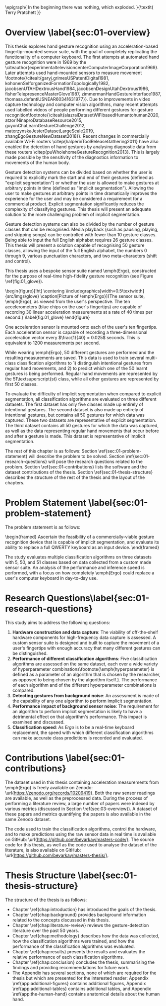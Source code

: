 <!---
Note: What you bring to the table is _fidelity_. There has been oodles of work
trying to classify big obvious gestures, but nothing that comes close to
replacing the keyboard. Nobody wants to wave their hands around just to type
the letter "a", but Ergo lets you do a simple motion and it is done.

Contributions:

- Gestures are far more subtle than found before
- Gestures can be completed far faster than before
- Application is explicitly for full computer interaction
- Many more gestures than before
- Glove is very unintrusive due to the fingernail design
- Segmentation is done automatically, which is often not considered
--->


\epigraph{
    In the beginning there was nothing, which exploded.
}{\textit{ Terry Pratchett }}

# Overview \label{sec:01-overview}

This thesis explores hand gesture recognition using an acceleration-based
fingertip-mounted sensor suite, with the goal of completely replicating the
functionality of a computer keyboard. The first attempts at automated hand
gesture recognition were in 1969 by the
\citeauthor{experimentaltelevisioncenterComputerImageCorporation1969}. Later
attempts used hand-mounted sensors to measure movement
\footnote{\citealt{garyj.grimesUSPatentDigital1981,
kohonenSelforganizedFormationTopologically1982, jacobsenUTAHDextrousHand1984,
jacobsenDesignUtahDextrous1986, fisherTelepresenceMasterGlove1987,
zimmermanHandGestureInterface1987, thomasa.defantiUSNEAR60341631977}}. Due to
improvements in video capture technology and computer vision algorithms, many
recent attempts used labelled videos of people performing different gestures
for gesture
recognition\footnote{\citealt{alazraiDatasetWiFibasedHumantohuman2020,
atzoriNinaproDatabaseResource2015, guyonChaLearnGestureChallenge2012,
materzynskaJesterDatasetLargeScale2019, zhangEgoGestureNewDataset2018}}. Recent
changes in commercially available Wi-Fi routers
\citep{halperinToolReleaseGathering2011} have also enabled the detection of
hand gestures by analysing diagnostic data from these routers
\citep{puWholehomeGestureRecognition2013}. This is largely made possible by the
sensitivity of the diagnostics information to movements of the human body.

Gesture detection systems can be divided based on whether the user is required
to explicitly mark the start and end of their gestures (defined as "explicit
segmentation") or whether the user is allowed to make gestures at arbitrary
points in time (defined as "implicit segmentation"). Allowing the user to make
gestures at arbitrary points in time dramatically improves the experience for
the user and may be considered a requirement for a commercial product. Explicit
segmentation significantly reduces the complexity of classifying gestures. This
thesis will present an adequate solution to the more challenging problem of
implicit segmentation.

Gesture detection systems can also be divided by the number of gesture classes
that can be recognised. Media playback (such as pausing, playing, and skipping
songs) can be controlled with fewer than 10 gesture classes. Being able to
input the full English alphabet requires 26 gesture classes. This thesis will
present a solution capable of recognising 50 gesture classes, allowing the
input of the full English alphabet, the numbers 0 through 9, various
punctuation characters, and two meta-characters (shift and control).

This thesis uses a bespoke sensor suite named \emph{Ergo}, constructed for the
purpose of real-time high-fidelity gesture recognition (see Figure
\ref{fig:01_glove}).

\begin{figure}[!ht]
    \centering
    \includegraphics[width=0.5\textwidth]{src/imgs/glove}
    \caption[Picture of \emph{Ergo}]{The sensor suite, \emph{Ergo}, as viewed
    from the user's perspective. The ten accelerometers (blue chips on the
    user's fingertips) are capable of recording 30 linear acceleration
    measurements at a rate of 40 times per second.}
    \label{fig:01_glove}
\end{figure}

One acceleration sensor is mounted onto each of the user's ten fingertips. Each
acceleration sensor is capable of recording a three-dimensional acceleration vector
every $\frac{1}{40} = 0.025$ seconds. This is equivalent to 1200 measurements
per second.

While wearing \emph{Ergo}, 50 different gestures are performed and the resulting
measurements are saved. This data is used to train several multi-class
classification algorithms to 1) distinguish intentional gestures from regular
hand movements, and 2) to predict which one of the 50 learnt gestures is being
performed. Regular hand movements are represented by the 51\textsuperscript{st}
class, while all other gestures are represented by first 50 classes.

To evaluate the difficulty of implicit segmentation when compared to explicit
segmentation, all classification algorithms are evaluated on three different
datasets. The first dataset has only five classes made up entirely of intentional
gestures. The second dataset is also made up entirely of intentional gestures,
but contains all 50 gestures for which data was captured. These two datasets
are representative of explicit segmentation. The third dataset contains all 50
gestures for which the data was captured, as well as the data representing
regular hand movements that occur before and after a gesture is made. This
dataset is representative of implicit segmentation.

The rest of this chapter is as follows: Section \ref{sec:01-problem-statement}
will describe the problem to be solved. Section \ref{sec:01-research-questions}
will pose the research questions related to the problem. Section
\ref{sec:01-contributions} lists the software and the dataset contributions of
the thesis. Section \ref{sec:01-thesis-structure} describes the structure of
the rest of the thesis and the layout of the chapters.

# Problem Statement \label{sec:01-problem-statement}

The problem statement is as follows:

\begin{framed}
    Ascertain the feasibility of a commercially-viable gesture recognition
    device that is capable of implicit segmentation, and evaluate its ability
    to replace a full QWERTY keyboard as an input device.
\end{framed}

The study evaluates multiple classification algorithms on three datasets with
5, 50, and 51 classes based on data collected from a custom made sensor suite.
An analysis of the performance and inference speed is performed, with a focus
on how completely \emph{Ergo} could replace a user's computer keyboard in
day-to-day use.

# Research Questions\label{sec:01-research-questions}

This study aims to address the following questions:

1. **Hardware construction and data capture**: The viability of off-the-shelf
   hardware components for high-frequency data capture is assessed. A custom
   sensor suite is designed and built to capture the movement of a user's
   fingertips with enough accuracy that many different gestures can be
   distinguished.
2. **Performance of different classification algorithms**: Five classification
   algorithms are assessed on the same dataset, each over a wide variety of
   hyperparameter combinations\footnote{\emph{hyperparameter} is defined as a
   parameter of an algorithm that is chosen by the researcher, as opposed to
   being chosen by the algorithm itself.}. The performance of each algorithm
   and of the different hyperparameter combinations is compared.
3. **Detecting gestures from background noise**: An assessment is made of the
   capability of any one algorithm to perform implicit segmentation.
4. **Performance impact of background sensor noise**: The requirement for an
   algorithm to perform implicit segmentation is likely to have a detrimental
   effect on that algorithm's performance. This impact is examined and
   discussed.
5. **Classification speed**: As _Ergo_ is to be a real-time keyboard
   replacement, the speed with which different classification algorithms can
   make accurate class predictions is recorded and evaluated.

# Contributions \label{sec:01-contributions}

The dataset used in this thesis containing acceleration measurements from
\emph{Ergo} is freely available on Zenodo:
\url{https://zenodo.org/records/10209419}. Both the raw sensor readings are
available, as well as the preprocessed data. During the process of performing a
literature review, a large number of papers were indexed by various metrics
(discussed in Section \ref{sec:03-overview}). A dataset of these papers and
metrics quantifying the papers is also available in the same Zenodo dataset.

The code used to train the classification algorithms, control the hardware, and
to make predictions using the raw sensor data in real time is available on
GitHub: \url{https://github.com/beyarkay/masters-code/}. The source code for
this thesis, as well as the code used to analyse the dataset of the literature,
is also available on GitHub: \url{https://github.com/beyarkay/masters-thesis/}.

# Thesis Structure \label{sec:01-thesis-structure}

The structure of the thesis is as follows:

- Chapter \ref{chap:introduction} has introduced the goals of the thesis.
- Chapter \ref{chap:background} provides background information related to the
  concepts discussed in this thesis.
- Chapter \ref{chap:literature-review} reviews the gesture-detection literature
  over the past 50 years.
- Chapter \ref{chap:methodology} describes how the data was collected, how the
  classification algorithms were trained, and how the performance of the
  classification algorithms was evaluated.
- Chapter \ref{chap:results} presents the results and evaluates the relative
  performance of each classification algorithms.
- Chapter \ref{chap:conclusion} concludes the thesis, summarising the findings
  and providing recommendations for future work.
- The Appendix has several sections, none of which are required for the thesis
  but which are presented for the interested reader: Appendix
  \ref{app:additional-figures} contains additional figures, Appendix
  \ref{app:additional-tables} contains additional tables, and Appendix
  \ref{app:the-human-hand} contains anatomical details about the human hand.

